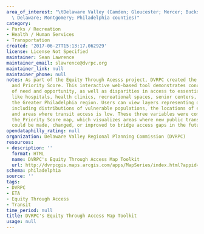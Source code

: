 ```yaml
---
area_of_interest: "\tDelaware Valley (Camden; Gloucester; Mercer; Bucks; Chester;\
  \ Delaware; Montgomery; Philadelphia counties)"
category: 
- Parks / Recreation
- Health / Human Services
- Transportation
created: '2017-06-27T15:13:17.062929'
license: License Not Specified
maintainer: Sean Lawrence
maintainer_email: slawrence@dvrpc.org
maintainer_link: null
maintainer_phone: null
notes: As part of the Equity Through Acesss project, DVRPC created the ETA Map Toolkit
  and Priority Score. This interactive web-based tool demonstrates concentrations
  of need and opportunity, as well as disparities in access to essential health services
  like hospitals, health clinics, recreational spaces, senior centers, and more in
  the Greater Philadelphia region. Users can view layers representing different datasets
  including distributions of vulnerable populations, the locations of essential services,
  and areas where transit access is low. These three variables were combined to create
  the Priority Score map, which visualizes areas where new public transit connections
  could be made, changed, or improved to bridge access gaps in the future.
opendataphilly_rating: null
organization: Delaware Valley Regional Planning Commission (DVRPC)
resources:
- description: ''
  format: HTML
  name: DVRPC's Equity Through Access Map Toolkit
  url: http://dvrpcgis.maps.arcgis.com/apps/MapSeries/index.html?appid=06eab792a06044f89b5b7fadeef660ba
schema: philadelphia
source: ''
tags:
- DVRPC
- ETA
- Equity Through Access
- Transit
time_period: null
title: DVRPC's Equity Through Access Map Toolkit
usage: null
---
```

